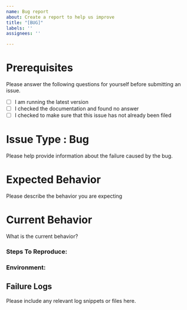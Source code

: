 ```yaml
---
name: Bug report
about: Create a report to help us improve
title: "[BUG]"
labels: ''
assignees: ''

---
```


# Prerequisites

Please answer the following questions for yourself before submitting an issue. 

- [ ] I am running the latest version
- [ ] I checked the documentation and found no answer
- [ ] I checked to make sure that this issue has not already been filed

# Issue Type : Bug

Please help provide information about the failure caused by the bug. 

# Expected Behavior

Please describe the behavior you are expecting

# Current Behavior

What is the current behavior?

### Steps To Reproduce:
<!--
Example: steps to reproduce the behavior:
1. In this environment...
2. With this config...
3. Run '...'
4. See error...
-->

### Environment:
<!--
Example:
- OS: Ubuntu 20.04
- Node: 13.14.0
- npm: 7.6.3
-->

## Failure Logs

Please include any relevant log snippets or files here.
